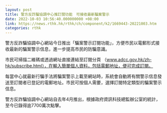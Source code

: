 ```yaml
---
layout: post
title: 警方反詐騙協調中心推訂閱功能　可接收最新騙案警示
date: 2022-10-03 10:56:40.000000000 +08:00
link: https://news.rthk.hk/rthk/ch/component/k2/1669443-20221003.htm
categories: rthk
---
```


警方反詐騙協調中心網站今日推出「騙案警示訂閱功能」，方便市民以電郵形式接收最新的騙案警示信息，進一步提高市民的防騙意識。

市民可掃描二維碼或透過網址直接連結至訂閱分頁 （www.adcc.gov.hk/zh-hk/subscribe.html），在輸入簡單個人資料，包括電郵地址，便可完成訂閱。

每當中心就最新行騙手法將騙案警示上載至網站時，系統會自動將有關警示信息發送至訂閱者已登記的電郵地址。市民可按個人需要，選擇訂閱特定類型的騙案警示信息。

警方反詐騙協調中心網站自去年4月推出，根據政府資訊科技總監辦公室的統計，至今已錄得逾7700萬次點擊。
